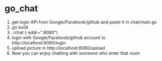 # go_chat
1. get login API from Google/Facebook/github and paste it in chat/main.go
2. go build 
3. ./chat (-addr=":8080")
4. login with Google/Facebook/github account to http://localhost:8080/login
5. upload picture in http://localhost:8080/upload
6. Now you can enjoy chatting with someone who enter that room

